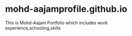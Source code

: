# mohd-aajamprofile.github.io

This is Mohd-Aajam Portfolio which includes work experience,schooling,skills
